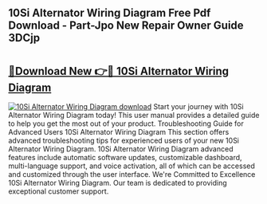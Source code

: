 ## 10Si Alternator Wiring Diagram Free Pdf Download - Part-Jpo New Repair Owner Guide 3DCjp

# <h2><a href="http://dfuhc6y.blite.top/?on=10Si+Alternator+Wiring+Diagram">🔗Download New 👉🔴 10Si Alternator Wiring Diagram</a></h2>

[![10Si Alternator Wiring Diagram download](https://i.imgur.com/lujVjoI.png)](http://dfuhc6y.blite.top/?on=10Si+Alternator+Wiring+Diagram)
Start your journey with 10Si Alternator Wiring Diagram today! This user manual provides a detailed guide to help you get the most out of your product. Troubleshooting Guide for Advanced Users 10Si Alternator Wiring Diagram This section offers advanced troubleshooting tips for experienced users of your new 10Si Alternator Wiring Diagram. 10Si Alternator Wiring Diagram advanced features include automatic software updates, customizable dashboard, multi-language support, and voice activation, all of which can be accessed and customized through the user interface. We're Committed to Excellence 10Si Alternator Wiring Diagram. Our team is dedicated to providing exceptional customer support.
